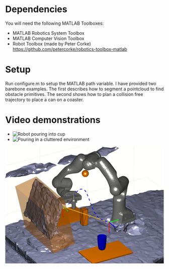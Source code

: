 # Dependencies 
You will need the following MATLAB Toolboxes:
* MATLAB Robotics System Toolbox
* MATLAB Computer Vision Toolbox
* Robot Toolbox (made by Peter Corke) https://github.com/petercorke/robotics-toolbox-matlab

# Setup
Run configure.m to setup the MATLAB path variable. I have provided two barebone examples. The first describes how to segment a pointcloud to find obstacle primitives. The second shows how to plan a collision free trajectory to place a can on a coaster.

# Video demonstrations
* ![Robot pouring into cup](https://www.youtube.com/watch?v=A_yYqYrTFw0)
* ![Pouring in a cluttered environment](https://www.youtube.com/watch?v=cONz0f_tVU8)

![](screenshot.png)
